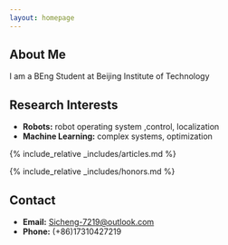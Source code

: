 ```yaml
---
layout: homepage
---
```


## About Me

I am a BEng Student at Beijing Institute of Technology

## Research Interests

- **Robots:** robot operating system ,control, localization
- **Machine Learning:** complex systems, optimization


{% include_relative _includes/articles.md %}

{% include_relative _includes/honors.md %}


## Contact
- **Email:** Sicheng-7219@outlook.com
- **Phone:** (+86)17310427219